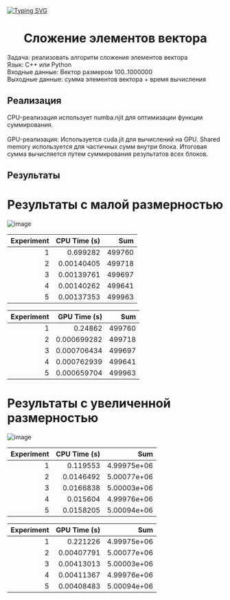 [![Typing SVG](https://readme-typing-svg.herokuapp.com?color=%2336BCF7&lines=Лабораторная+работа+№2)](https://git.io/typing-svg)
<h1 align="center"> Сложение элементов вектора </h1>
 
Задача: реализовать алгоритм сложения элементов вектора <br>
Язык: C++ или Python <br>
Входные данные: Вектор размером 100..1000000 <br>
Выходные данные: сумма элементов вектора + время вычисления <br>

<h2> Реализация</h2>
CPU-реализация использует numba.njit для оптимизации функции суммирования.<br>
<br>
GPU-реализация:
Используется cuda.jit для вычислений на GPU.
Shared memory используется для частичных сумм внутри блока.
Итоговая сумма вычисляется путем суммирования результатов всех блоков.<br>

<h2> Результаты </h2>

# Результаты с малой размерностью

![image](https://github.com/user-attachments/assets/563a9c51-2755-4e05-a97c-c86c64533b8d)
<br>

|   Experiment |   CPU Time (s) |    Sum |
|-------------:|---------------:|-------:|
|            1 |     0.699282   | 499760 |
|            2 |     0.00140405 | 499718 |
|            3 |     0.00139761 | 499697 |
|            4 |     0.00140262 | 499641 |
|            5 |     0.00137353 | 499963 |


|   Experiment |   GPU Time (s) |    Sum |
|-------------:|---------------:|-------:|
|            1 |    0.24862     | 499760 |
|            2 |    0.000699282 | 499718 |
|            3 |    0.000706434 | 499697 |
|            4 |    0.000762939 | 499641 |
|            5 |    0.000659704 | 499963 |

# Результаты с увеличенной размерностью

![image](https://github.com/user-attachments/assets/32dc72ee-7ad7-484c-a7a5-f75b000fa36b)


|   Experiment |   CPU Time (s) |         Sum |
|-------------:|---------------:|------------:|
|            1 |      0.119553  | 4.99975e+06 |
|            2 |      0.0146492 | 5.00077e+06 |
|            3 |      0.0166838 | 5.00003e+06 |
|            4 |      0.015604  | 4.99976e+06 |
|            5 |      0.0158205 | 5.00094e+06 |


|   Experiment |   GPU Time (s) |         Sum |
|-------------:|---------------:|------------:|
|            1 |     0.221226   | 4.99975e+06 |
|            2 |     0.00407791 | 5.00077e+06 |
|            3 |     0.00413013 | 5.00003e+06 |
|            4 |     0.00411367 | 4.99976e+06 |
|            5 |     0.00408483 | 5.00094e+06 |

    
